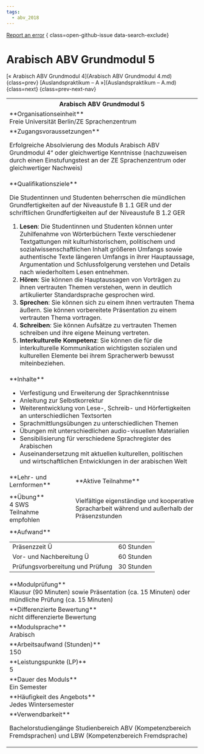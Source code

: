 ```yaml
---
tags:
  - abv_2018
---
```

[Report an error](https://github.com/SGSSGene/FUB-SUP/issues/new?title=Error%20in%20%22Arabisch%20ABV%20Grundmodul%205%22&body=There%20seems%20to%20be%20an%20error%20in%20module%20%22Arabisch%20ABV%20Grundmodul%205%22%2E%0A%0A%3CDescribe%20here%20a%20slightly%20more%20detailed%20description%20of%20what%20is%20wrong%3E&labels=bug)
{ class=open-github-issue data-search-exclude}

# Arabisch ABV Grundmodul 5

[« Arabisch ABV Grundmodul 4](Arabisch ABV Grundmodul 4.md){class=prev}
[Auslandspraktikum – A »](Auslandspraktikum – A.md){class=next}
{class=prev-next-nav}

<table markdown id="moduledesc">
<tr markdown class="moduledesc_head"><th colspan="2">Arabisch ABV Grundmodul 5 </th></tr>
<tr markdown><td colspan="2">**Organisationseinheit**   <br>Freie Universität Berlin/ZE Sprachenzentrum</td></tr>


<tr markdown><td colspan="2">**Zugangsvoraussetzungen** <br>

Erfolgreiche Absolvierung des Moduls Arabisch ABV Grundmodul 4“ oder gleichwertige Kenntnisse (nachzuweisen durch einen Einstufungstest an der ZE Sprachenzentrum oder gleichwertiger
Nachweis)


</td></tr>
<tr markdown><td colspan="2">**Qualifikationsziele**    <br>

Die Studentinnen und Studenten beherrschen die mündlichen Grundfertigkeiten
auf der Niveaustufe B 1.1 GER und der schriftlichen Grundfertigkeiten auf
der Niveaustufe B 1.2 GER

1. __Lesen__: Die Studentinnen und Studenten können unter Zuhilfenahme von
   Wörterbüchern Texte verschiedener Textgattungen mit kulturhistorischem,
   politischem und sozialwissenschaftlichen Inhalt größeren Umfangs sowie
   authentische Texte längeren Umfangs in ihrer Hauptaussage, Argumentation
   und Schlussfolgerung verstehen und Details nach wiederholtem Lesen
   entnehmen.
2. __Hören__: Sie können die Hauptaussagen von Vorträgen zu ihnen vertrauten
   Themen verstehen, wenn in deutlich artikulierter Standardsprache
   gesprochen wird.
3. __Sprechen__: Sie können sich zu einem ihnen vertrauten Thema äußern. Sie
   können vorbereitete Präsentation zu einem vertrauten Thema vortragen.
4. __Schreiben__: Sie können Aufsätze zu vertrauten Themen schreiben und
   ihre eigene Meinung vertreten.
5. __Interkulturelle Kompetenz__: Sie können die für die interkulturelle
   Kommunikation wichtigsten sozialen und kulturellen Elemente bei ihrem
   Spracherwerb bewusst miteinbeziehen.


</td></tr>
<tr markdown><td colspan="2">**Inhalte**                <br>


- Verfestigung und Erweiterung der Sprachkenntnisse
- Anleitung zur Selbstkorrektur
- Weiterentwicklung von Lese-, Schreib- und Hörfertigkeiten an
  unterschiedlichen Textsorten
- Sprachmittlungsübungen zu unterschiedlichen Themen
- Übungen mit unterschiedlichen audio-visuellen Materialien
- Sensibilisierung für verschiedene Sprachregister des Arabischen
- Auseinandersetzung mit aktuellen kulturellen, politischen und
  wirtschaftlichen Entwicklungen in der arabischen Welt


</td></tr>

<tr markdown><td>**Lehr- und Lernformen**</td><td>**Aktive Teilnahme**</td></tr>
<tr markdown><td> **Übung** <br>4 SWS <br> Teilnahme empfohlen</td><td>

Vielfältige eigenständige und kooperative Spracharbeit während und außerhalb der Präsenzstunden
</td></tr>
<tr markdown><td colspan="2">**Aufwand**                <br>
<table class="aufwand_table">
<tr><td>Präsenzzeit Ü</td><td>60 Stunden</td></tr>
<tr><td>Vor- und Nachbereitung Ü</td><td>60 Stunden</td></tr>
<tr><td>Prüfungsvorbereitung und Prüfung</td><td>30 Stunden</td></tr>
</table>

</td></tr>
<tr markdown><td colspan="2">**Modulprüfung**             <br>Klausur (90 Minuten) sowie Präsentation (ca. 15 Minuten) oder mündliche
Prüfung (ca. 15 Minuten)


</td></tr>
<tr markdown><td colspan="2">**Differenzierte Bewertung** <br>nicht differenzierte Bewertung

</td></tr>
<tr markdown><td colspan="2">**Modulsprache**             <br>Arabisch</td></tr>
<tr markdown><td colspan="2">**Arbeitsaufwand (Stunden)** <br>150</td></tr>
<tr markdown><td colspan="2">**Leistungspunkte (LP)**     <br>5</td></tr>
<tr markdown><td colspan="2">**Dauer des Moduls**         <br>Ein Semester</td></tr>
<tr markdown><td colspan="2">**Häufigkeit des Angebots**  <br>Jedes Wintersemester</td></tr>
<tr markdown><td colspan="2">**Verwendbarkeit**           <br>

Bachelorstudiengänge Studienbereich ABV (Kompetenzbereich Fremdsprachen) und
LBW (Kompetenzbereich Fremdsprache)


</td></tr>

</table>
